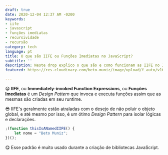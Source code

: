 ```yaml
---
draft: true
date: 2020-12-04 12:37 AM -0200
keywords:
- iife
- javascript
- funções imediatas
- recursividade
- recursão
category: tech
language: pt
title: O que são IIFE ou Funções Imediatas no JavaScript?
subtitle: ''
description: Neste drop explico o que são e como funcionam as IIFE no JavaScript.
featured: https://res.cloudinary.com/beto-muniz/image/upload/f_auto/v1605149883/Titulo_Image_n6d7a9.jpg

---
```

😁 **IIFE**, ou **Immediately-invoked Function Expressions**, ou **Funções Imediatas** é um _Design Pattern_ que invoca e executa funções assim que as mesmas são criadas em seu runtime.

😎 IIFE's geralmente estão atraladas com o desejo de não poluir o objeto global, e até mesmo por isso, é um ótimo _Design Pattern_ para isolar lógicas e declarações.

```javascript
;(function thisIsANamedIIFE() { 
    let nome = "Beto Muniz";
})();
```

😋 Esse padrão é muito usado durante a criação de bibliotecas JavaScript.
